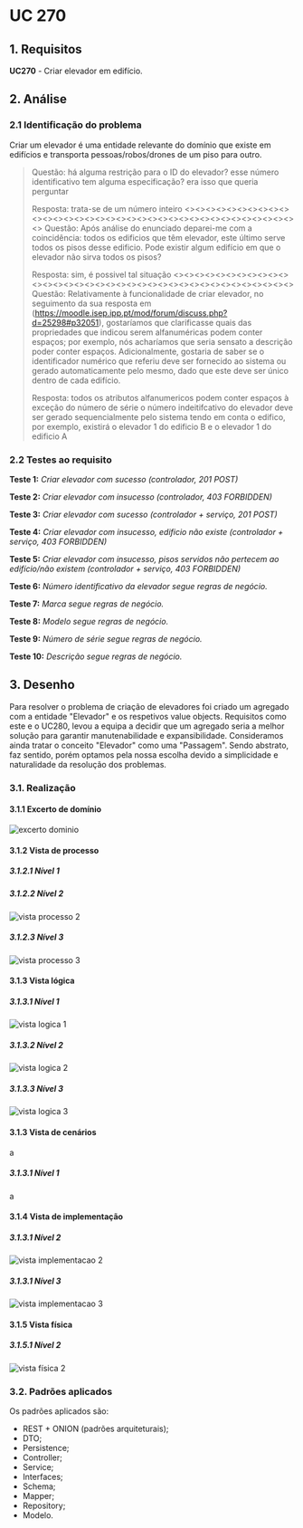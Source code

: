 # UC 270

## 1. Requisitos

**UC270** - Criar elevador em edifício.

## 2. Análise

### 2.1 Identificação do problema

Criar um elevador é uma entidade relevante do domínio que existe em edifícios e transporta pessoas/robos/drones de um piso para outro.

> Questão: há alguma restrição para o ID do elevador?
>esse número identificativo tem alguma especificação? era isso que queria perguntar
>
>Resposta: trata-se de um número inteiro
> <><><><><><><><><><><><><><><><><><><><><><><><><><><><><><><><><><><><>
>Questão: Após análise do enunciado deparei-me com a coincidência: todos os edificios que têm elevador, este último serve todos os pisos desse edificio. Pode existir algum edifício em que o elevador não sirva todos os pisos?
>
>Resposta: sim, é possivel tal situação
> <><><><><><><><><><><><><><><><><><><><><><><><><><><><><><><><><><><><>
>Questão: Relativamente à funcionalidade de criar elevador, no seguimento da sua resposta em (https://moodle.isep.ipp.pt/mod/forum/discuss.php?d=25298#p32051), gostaríamos que clarificasse quais das propriedades que indicou serem alfanuméricas podem conter espaços; por exemplo, nós acharíamos que seria sensato a descrição poder conter espaços.
>Adicionalmente, gostaria de saber se o identificador numérico que referiu deve ser fornecido ao sistema ou gerado automaticamente pelo mesmo, dado que este deve ser único dentro de cada edifício.
>
>Resposta: todos os atributos alfanumericos podem conter espaços à exceção do número de série
o número indeitifcativo do elevador deve ser gerado sequencialmente pelo sistema tendo em conta o edifico, por exemplo, existirá o elevador 1 do edificio B e o elevador 1 do edificio A

### 2.2 Testes ao requisito

**Teste 1:** *Criar elevador com sucesso (controlador, 201 POST)*

**Teste 2:** *Criar elevador com insucesso (controlador, 403 FORBIDDEN)*

**Teste 3:** *Criar elevador com sucesso (controlador + serviço, 201 POST)*

**Teste 4:** *Criar elevador com insucesso, edificio não existe (controlador + serviço, 403 FORBIDDEN)*

**Teste 5:** *Criar elevador com insucesso, pisos servidos não pertecem ao edifício/não existem (controlador + serviço, 403 FORBIDDEN)*

**Teste 6:** *Número identificativo da elevador segue regras de negócio.*

**Teste 7:** *Marca segue regras de negócio.*

**Teste 8:** *Modelo segue regras de negócio.*

**Teste 9:** *Número de série segue regras de negócio.*

**Teste 10:** *Descrição segue regras de negócio.*

## 3. Desenho

Para resolver o problema de criação de elevadores foi criado um agregado com a entidade "Elevador" e os respetivos value objects. Requisitos como este e o UC280, levou a equipa a decidir que um agregado seria a melhor solução para garantir manutenabilidade e expansibilidade. Consideramos ainda tratar o conceito "Elevador" como uma "Passagem". Sendo abstrato, faz sentido, porém optamos pela nossa escolha devido a simplicidade e naturalidade da resolução dos problemas.

### 3.1. Realização

#### 3.1.1 Excerto de domínio

![excerto dominio](ed270.svg "ed_270.svg")

#### 3.1.2 Vista de processo

##### 3.1.2.1 Nível 1

##### 3.1.2.2 Nível 2

![vista processo 2](vp2.svg "Vista processo - nível 2")

##### 3.1.2.3 Nível 3

![vista processo 3](vp270.svg "Vista processo - nível 3")

#### 3.1.3 Vista lógica

##### 3.1.3.1 Nível 1

![vista logica 1](/docs/logical_view/level1/vl1.svg "Vista lógica - nível 1")

##### 3.1.3.2 Nível 2

![vista logica 2](/docs/logical_view/level2/vl2.svg "Vista lógica - nível 2")

##### 3.1.3.3 Nível 3

![vista logica 3](/docs/logical_view/level3/vl3.svg "Vista lógica - nível 3")

#### 3.1.3 Vista de cenários

a

##### 3.1.3.1 Nível 1

a

#### 3.1.4 Vista de implementação

##### 3.1.3.1 Nível 2

![vista implementacao 2](/docs/implementation_view/iv2.svg "Vista implementação - nível 2")

##### 3.1.3.1 Nível 3

![vista implementacao 3](/docs/implementation_view/iv3.svg "Vista implementação - nível 3")

#### 3.1.5 Vista física

##### 3.1.5.1 Nível 2

![vista física 2](/docs/physical_view/level2/vf2.svg "Vista física - nível 2")

### 3.2. Padrões aplicados

Os padrões aplicados são:

- REST + ONION (padrões arquiteturais);
- DTO;
- Persistence;
- Controller;
- Service;
- Interfaces;
- Schema;
- Mapper;
- Repository;
- Modelo.
